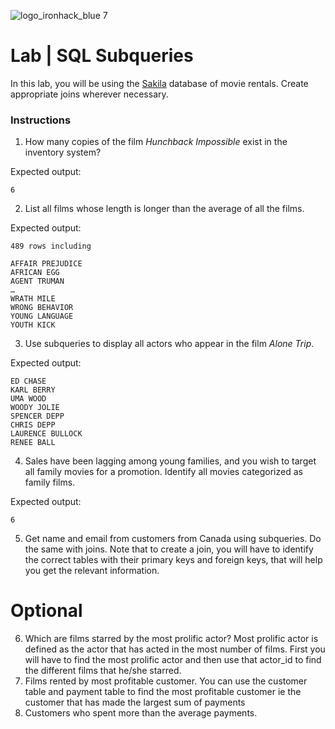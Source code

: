 ![logo_ironhack_blue 7](https://user-images.githubusercontent.com/23629340/40541063-a07a0a8a-601a-11e8-91b5-2f13e4e6b441.png)

# Lab | SQL Subqueries

In this lab, you will be using the [Sakila](https://dev.mysql.com/doc/sakila/en/) database of movie rentals. Create appropriate joins wherever necessary. 

### Instructions

1. How many copies of the film _Hunchback Impossible_ exist in the inventory system?

Expected output:
```shell
6
```
2. List all films whose length is longer than the average of all the films.

Expected output:
```shell
489 rows including

AFFAIR PREJUDICE
AFRICAN EGG
AGENT TRUMAN
…
WRATH MILE
WRONG BEHAVIOR
YOUNG LANGUAGE
YOUTH KICK
```

3. Use subqueries to display all actors who appear in the film _Alone Trip_.

Expected output:
```shell
ED CHASE
KARL BERRY
UMA WOOD
WOODY JOLIE
SPENCER DEPP
CHRIS DEPP
LAURENCE BULLOCK
RENEE BALL
```
4. Sales have been lagging among young families, and you wish to target all family movies for a promotion. Identify all movies categorized as family films.

Expected output:
```shell
6
```
5. Get name and email from customers from Canada using subqueries. Do the same with joins. Note that to create a join, you will have to identify the correct tables with their primary keys and foreign keys, that will help you get the relevant information.
# Optional
6. Which are films starred by the most prolific actor? Most prolific actor is defined as the actor that has acted in the most number of films. First you will have to find the most prolific actor and then use that actor_id to find the different films that he/she starred.
7. Films rented by most profitable customer. You can use the customer table and payment table to find the most profitable customer ie the customer that has made the largest sum of payments
8. Customers who spent more than the average payments.
